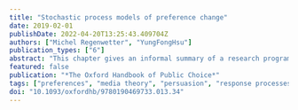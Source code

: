 ```yaml
---
title: "Stochastic process models of preference change"
date: 2019-02-01
publishDate: 2022-04-20T13:25:43.409704Z
authors: ["Michel Regenwetter", "YungFongHsu"]
publication_types: ["6"]
abstract: "This chapter gives an informal summary of a research program aiming to develop and test stochastic process models of preference change. What does it take to develop a formally precise and descriptively valid model of persuasion? Any such model should specify formally concise definitions of hypothetical constructs such as preferences or attitudes. The chapter reviews weak order and semiorder models of preferences that are grounded in decision theory. Such a model should also spell out how hypothetical constructs relate to observable behavior, such as feeling thermometer ratings. The chapter reviews response processes that, in some cases, accommodate within and across respondent heterogeneity in overt behavior. The model should furthermore specify formally what it means to change one’s preference over time and how that change relates to the persuasive environment. The chapter treats preference change as a continuous time stochastic process on a graph of preference states. The most innovative feature of the approach is to model the (perceived) persuasive environment itself also as a hypothetical construct that is not directly/objectively observable by the researcher. Last but not least, the chapter discusses how to accommodate partisan differences, how to incorporate respondents with immutable preferences, and the possibility that respondents may tune in and out of a persuasive campaign. The emphasis of the chapter lies in explaining key conceptual ideas grounded in decision theory and mathematical psychology."
featured: false
publication: "*The Oxford Handbook of Public Choice*"
tags: ["preferences", "media theory", "persuasion", "response processes", "stochastic model"]
doi: "10.1093/oxfordhb/9780190469733.013.34"
---
```


